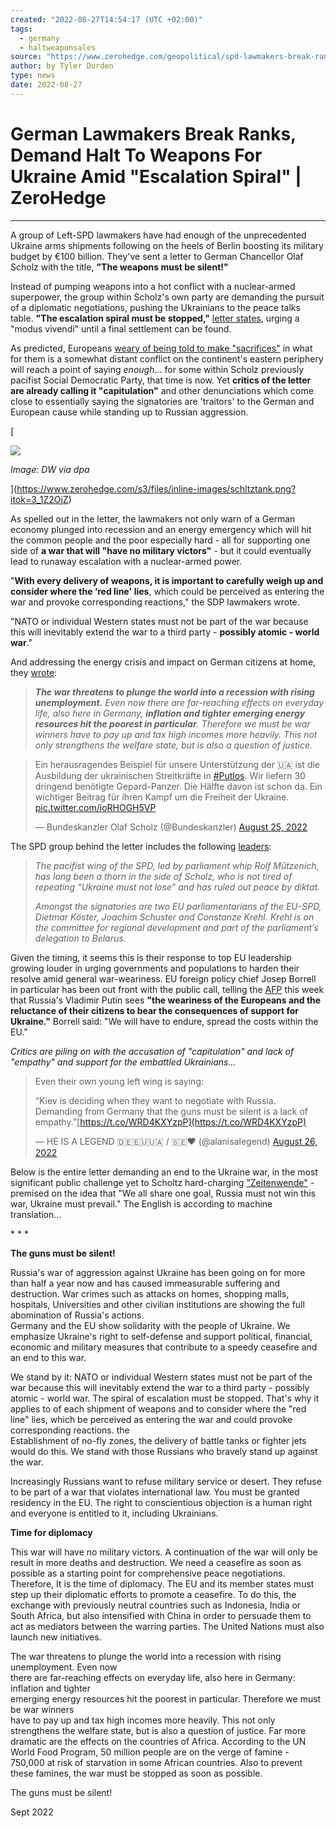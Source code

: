 ```yaml
---
created: "2022-08-27T14:54:17 (UTC +02:00)"
tags:
  - germany
  - haltweaponsales
source: "https://www.zerohedge.com/geopolitical/spd-lawmakers-break-ranks-demanding-scholz-halt-ukraine-weapons-pursue-peace"
author: by Tyler Durden
type: news
date: 2022-08-27
---
```


# German Lawmakers Break Ranks, Demand Halt To Weapons For Ukraine Amid "Escalation Spiral" | ZeroHedge

---

A group of Left-SPD lawmakers have had enough of the unprecedented Ukraine arms shipments following on the heels of Berlin boosting its military budget by €100 billion. They've sent a letter to German Chancellor Olaf Scholz with the title, **"The weapons must be silent!"**

Instead of pumping weapons into a hot conflict with a nuclear-armed superpower, the group within Scholz's own party are demanding the pursuit of a diplomatic negotiations, pushing the Ukrainians to the peace talks table. **"The escalation spiral must be stopped,"** [letter states](https://www.joachim-schuster.eu/wp-content/uploads/2022/08/Layout-Antikriegstag-FINAL.pdf), urging a "modus vivendi" until a final settlement can be found.

As predicted, Europeans [weary of being told to make "sacrifices"](https://www.zerohedge.com/energy/weary-europeans-must-bear-consequences-ukraine-war-putin-will-eventually-blink-eus-borrell) in what for them is a somewhat distant conflict on the continent's eastern periphery will reach a point of saying *enough*... for some within Scholz previously pacifist Social Democratic Party, that time is now. Yet **critics of the letter are already calling it "capitulation"** and other denunciations which come close to essentially saying the signatories are 'traitors' to the German and European cause while standing up to Russian aggression. 

\[

![](https://assets.zerohedge.com/s3fs-public/styles/inline_image_mobile/public/inline-images/schltztank.png?itok=3_1Z2OjZ)

*Image: DW via dpa*

\](https://www.zerohedge.com/s3/files/inline-images/schltztank.png?itok=3_1Z2OjZ)

As spelled out in the letter, the lawmakers not only warn of a German economy plunged into recession and an energy emergency which will hit the common people and the poor especially hard - all for supporting one side of **a war that will "have no military victors"** - but it could eventually lead to runaway escalation with a nuclear-armed power.

"**With every delivery of weapons, it is important to carefully weigh up and consider where the ‘red line’** **lies**, which could be perceived as entering the war and provoke corresponding reactions," the SDP lawmakers wrote. 

"NATO or individual Western states must not be part of the war because this will inevitably extend the war to a third party - **possibly atomic - world war**."

And addressing the energy crisis and impact on German citizens at home, they [wrote](https://www.joachim-schuster.eu/wp-content/uploads/2022/08/Layout-Antikriegstag-FINAL.pdf):

 > 
 > ***The war threatens to plunge the world into a recession with rising unemployment.** Even now there are far-reaching effects on everyday life, also here in Germany, **inflation and tighter emerging energy resources hit the poorest in particular**. Therefore we must be war winners have to pay up and tax high incomes more heavily. This not only strengthens the welfare state, but is also a question of justice.*

 > 
 > Ein herausragendes Beispiel für unsere Unterstützung der 🇺🇦 ist die Ausbildung der ukrainischen Streitkräfte in [\#Putlos](https://twitter.com/hashtag/Putlos?src=hash&ref_src=twsrc%5Etfw). Wir liefern 30 dringend benötigte Gepard-Panzer. Die Hälfte davon ist schon da. Ein wichtiger Beitrag für ihren Kampf um die Freiheit der Ukraine. [pic.twitter.com/ioRHOGH5VP](https://t.co/ioRHOGH5VP)
 > 
 > — Bundeskanzler Olaf Scholz (@Bundeskanzler) [August 25, 2022](https://twitter.com/Bundeskanzler/status/1562773025791279106?ref_src=twsrc%5Etfw)

The SPD group behind the letter includes the following [leaders](https://www.euractiv.com/section/politics/news/scholzs-spd-lawmakers-demand-an-end-to-ukraine-war-negotiations-with-russia/): 

 > 
 > *The pacifist wing of the SPD, led by parliament whip Rolf Mützenich, has long been a thorn in the side of Scholz, who is not tired of repeating “Ukraine must not lose” and has ruled out peace by diktat.*
 > 
 > *Amongst the signatories are two EU parliamentarians of the EU-SPD, Dietmar Köster, Joachim Schuster and Constanze Krehl. Krehl is on the committee for regional development and part of the parliament’s delegation to Belarus.*

Given the timing, it seems this is their response to top EU leadership growing louder in urging governments and populations to harden their resolve amid general war-weariness. EU foreign policy chief Josep Borrell in particular has been out front with the public call, telling the [AFP](https://www.barrons.com/news/putin-betting-europe-blinks-top-eu-diplomat-warns-01661262908?refsec=topics_afp-news) this week that Russia's Vladimir Putin sees **"the weariness of the Europeans and the reluctance of their citizens to bear the consequences of support for Ukraine."** Borrell said: "We will have to endure, spread the costs within the EU."

*Critics are piling on with the accusation of "capitulation" and lack of "empathy" and support for the embattled Ukrainians...*

 > 
 > Even their own young left wing is saying:
 > 
 > “Kiev is deciding when they want to negotiate with Russia. Demanding from Germany that the guns must be silent is a lack of empathy.”[https://t.co/WRD4KXYzpP](https://t.co/WRD4KXYzpP)
 > 
 > — HE IS A LEGEND 🇩🇪🇪🇺🇺🇦 / 🇸🇪♥️ (@alanisalegend) [August 26, 2022](https://twitter.com/alanisalegend/status/1563114189496889353?ref_src=twsrc%5Etfw)

Below is the entire letter demanding an end to the Ukraine war, in the most significant public challenge yet to Scholtz hard-charging ["Zeitenwende"](https://www.gmfus.org/news/zeitenwende-dawn-deterrence-era-germany) - premised on the idea that "We all share one goal, Russia must not win this war, Ukraine must prevail." The English is according to machine translation...

\* \* \*

**The guns must be silent!**

Russia's war of aggression against Ukraine has been going on for more than half a year now and has caused immeasurable suffering and destruction. War crimes such as attacks on homes, shopping malls, hospitals, Universities and other civilian institutions are showing the full abomination of Russia's actions.  
Germany and the EU show solidarity with the people of Ukraine. We emphasize Ukraine's right to self-defense and support political, financial, economic and military measures that contribute to a speedy ceasefire and an end to this war.

We stand by it: NATO or individual Western states must not be part of the war because this will inevitably extend the war to a third party - possibly atomic - world war. The spiral of escalation must be stopped. That's why it applies to of each shipment of weapons and to consider where the "red line" lies, which be perceived as entering the war and could provoke corresponding reactions. the  
Establishment of no-fly zones, the delivery of battle tanks or fighter jets would do this. We stand with those Russians who bravely stand up against the war.

Increasingly Russians want to refuse military service or desert. They refuse to be part of a war that violates international law. You must be granted residency in the EU. The right to conscientious objection is a human right and everyone is entitled to it, including Ukrainians.

**Time for diplomacy**

This war will have no military victors. A continuation of the war will only be result in more deaths and destruction. We need a ceasefire as soon as possible as a starting point for comprehensive peace negotiations. Therefore, It is the time of diplomacy. The EU and its member states must step up their diplomatic efforts to promote a ceasefire. To do this, the exchange with previously neutral countries such as Indonesia, India or South Africa, but also intensified with China in order to persuade them to act as mediators between the warring parties. The United Nations must also launch new initiatives.

The war threatens to plunge the world into a recession with rising unemployment. Even now  
there are far-reaching effects on everyday life, also here in Germany: inflation and tighter  
emerging energy resources hit the poorest in particular. Therefore we must be war winners  
have to pay up and tax high incomes more heavily. This not only strengthens the welfare state, but is also a question of justice. Far more dramatic are the effects on the countries of Africa. According to the UN World Food Program, 50 million people are on the verge of famine - 750,000 at risk of starvation in some African countries. Also to prevent these famines, the war must be stopped as soon as possible.

The guns must be silent!

Sept 2022
